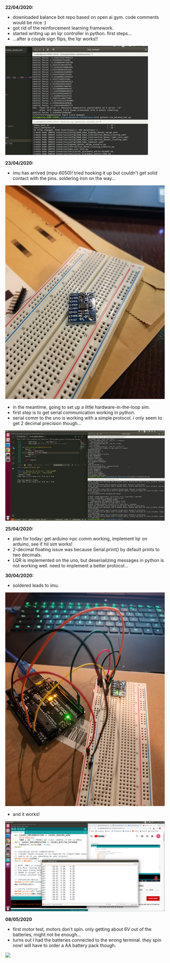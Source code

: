 **22/04/2020:**
 - downloaded balance bot repo based on open ai gym. code comments would be nice :)
 - got rid of the reinforcement learning framework.
 - started writing up an lqr controller in python. first steps...
 - ...after a couple sign flips, the lqr works!!

 ![](./media/first_balance.gif)

**23/04/2020:**
 - imu has arrived (mpu-6050)! tried hooking it up but couldn't get solid contact with the pins. soldering iron on the way...

 ![](./media/20200423_182846.jpg)
 
 - in the meantime, going to set up a little hardware-in-the-loop sim.
 - first step is to get serial communication working in python.
 - serial comm to the uno is working with a simple protocol. i only seem to get 2 decimal precision though...

 ![](./media/serial_com_working.gif)

**25/04/2020:**
 - plan for today: get arduino->pc comm working, implement lqr on arduino, see if hil sim works!
 - 2-decimal floating issue was because Serial.print() by default prints to two decimals.
 - LQR is implemented on the uno, but deseriializing messages in python is not working well. need to implement a better protocol...

**30/04/2020:**
 - soldered leads to imu.

 ![](./media/imu_setup.jpg)

 - and it works!
 
 ![](./media/imu_working.png)

**08/05/2020**
 - first motor test, motors don't spin. only getting about 6V out of the batteries, might not be enough...
 - turns out I had the batteries connected to the wrong terminal. they spin now! will have to order a AA battery pack though.

![](./media/motor_working.gif)

